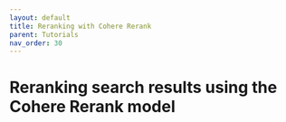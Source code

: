 ```yaml
---
layout: default
title: Reranking with Cohere Rerank
parent: Tutorials
nav_order: 30
---
```


# Reranking search results using the Cohere Rerank model